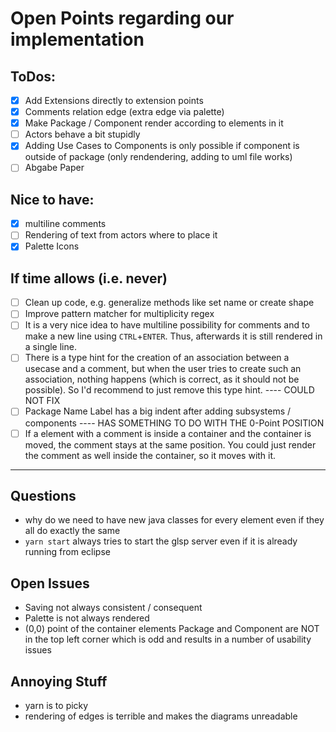 # Open Points regarding our implementation

## ToDos:
- [x] Add Extensions directly to extension points
- [x] Comments relation edge (extra edge via palette)
- [x] Make Package / Component render according to elements in it
- [ ] Actors behave a bit stupidly
- [x] Adding Use Cases to Components is only possible if component is outside of package (only rendendering, adding to uml file works)
- [ ] Abgabe Paper

## Nice to have: 
- [x] multiline comments
- [ ] Rendering of text from actors where to place it
- [x] Palette Icons

## If time allows (i.e. never)
- [ ] Clean up code, e.g. generalize methods like set name or create shape
- [ ] Improve pattern matcher for multiplicity regex
- [ ] It is a very nice idea to have multiline possibility for comments and to make a new line using `CTRL`+`ENTER`. Thus, afterwards it is still rendered in a single line.
- [ ] There is a type hint for the creation of an association between a usecase and a comment, but when the user tries to create such an association, nothing happens (which is correct, as it should not be possible). So I'd recommend to just remove this type hint. ---- COULD NOT FIX
- [ ] Package Name Label has a big indent after adding subsystems / components ---- HAS SOMETHING TO DO WITH THE 0-Point POSITION
- [ ] If a element with a comment is inside a container and the container is moved, the comment stays at the same position. You could just render the comment as well inside the container, so it moves with it.

------------

## Questions
- why do we need to have new java classes for every element even if they all do exactly the same
- ```yarn start``` always tries to start the glsp server even if it is already running from eclipse

## Open Issues
- Saving not always consistent / consequent
- Palette is not always rendered
- (0,0) point of the container elements Package and Component are NOT in the top left corner which is odd and results in a number of usability issues

## Annoying Stuff
- yarn is to picky
- rendering of edges is terrible and makes the diagrams unreadable

